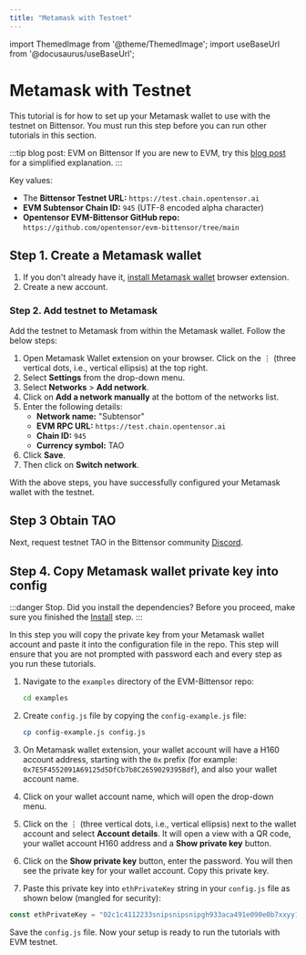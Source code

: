 ```yaml
---
title: "Metamask with Testnet"
---
```

import ThemedImage from '@theme/ThemedImage';
import useBaseUrl from '@docusaurus/useBaseUrl';

# Metamask with Testnet

This tutorial is for how to set up your Metamask wallet to use with the testnet on Bittensor. You must run this step before you can run other tutorials in this section. 

:::tip blog post: EVM on Bittensor
If you are new to EVM, try this [blog post](https://blog.bittensor.com/evm-on-bittensor-draft-6f323e69aff7) for a simplified explanation.
:::

Key values:
- The **Bittensor Testnet URL:** `https://test.chain.opentensor.ai`
- **EVM Subtensor Chain ID:** `945` (UTF-8 encoded alpha character)
- **Opentensor EVM-Bittensor GitHub repo:** `https://github.com/opentensor/evm-bittensor/tree/main`
 

## Step 1. Create a Metamask wallet 

1. If you don't already have it, [install Metamask wallet](https://metamask.io/download/) browser extension.
2. Create a new account.

### Step 2. Add testnet to Metamask

Add the testnet to Metamask from within the Metamask wallet. Follow the below steps:

1. Open Metamask Wallet extension on your browser. Click on the &#8942; (three vertical dots, i.e., vertical ellipsis) at the top right. 
2. Select **Settings** from the drop-down menu. 
3. Select **Networks** > **Add network**.
4. Click on **Add a network manually** at the bottom of the networks list.
5. Enter the following details:
    - **Network name:** "Subtensor"
    - **EVM RPC URL:** `https://test.chain.opentensor.ai`
    - **Chain ID:** `945`
    - **Currency symbol:** TAO 
6. Click **Save**.
7. Then click on **Switch network**.

With the above steps, you have successfully configured your Metamask wallet with the testnet. 

## Step 3 Obtain TAO

Next, request testnet TAO in the Bittensor community [Discord](https://discord.com/channels/799672011265015819/830068283314929684). 

## Step 4. Copy Metamask wallet private key into config

:::danger Stop. Did you install the dependencies?
Before you proceed, make sure you finished the [Install](./install.md) step.
:::

In this step you will copy the private key from your Metamask wallet account and paste it into the configuration file in the repo. This step will ensure that you are not prompted with password each and every step as you run these tutorials. 


1. Navigate to the `examples` directory of the EVM-Bittensor repo:

    ```bash
    cd examples
    ```

2. Create `config.js` file by copying the `config-example.js` file:

    ```bash
    cp config-example.js config.js
    ```

3. On Metamask wallet extension, your wallet account will have a H160 account address, starting with the `0x` prefix (for example: `0x7E5F4552091A69125d5DfCb7b8C2659029395Bdf`), and also your wallet account name. 
4. Click on your wallet account name, which will open the drop-down menu. 
5. Click on the &#8942; (three vertical dots, i.e., vertical ellipsis) next to the wallet account and select **Account details**. It will open a view with a QR code, your wallet account H160 address and a **Show private key** button.
6. Click on the **Show private key** button, enter the password. You will then see the private key for your wallet account. Copy this private key.
7. Paste this private key into `ethPrivateKey` string in your `config.js` file as shown below (mangled for security):

```javascript
const ethPrivateKey = "02c1c4112233snipsnipsnipgh933aca491e090e0b7xxyy1b124b86d9382b01a8";
```
Save the `config.js` file. Now your setup is ready to run the tutorials with EVM testnet. 
